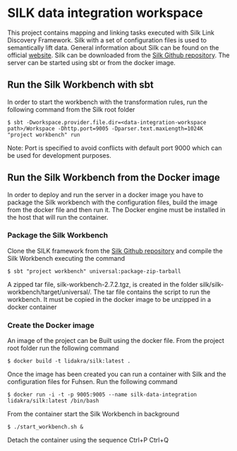 # SILK data integration workspace

This project contains mapping and linking tasks executed with Silk Link Discovery Framework.
Silk with a set of configuration files is used to semantically lift data.
General information about Silk can be found on the official [website](http://silkframework.org). Silk can be downloaded
from the [Silk Github repository](https://github.com/silk-framework/silk).
The server can be started using sbt or from the docker image.

## Run the Silk Workbench with sbt
In order to start the workbench with the transformation rules, run the following command from the Silk root folder 

    $ sbt -Dworkspace.provider.file.dir=<data-integration-workspace path>/Workspace -Dhttp.port=9005 -Dparser.text.maxLength=1024K "project workbench" run

Note: Port is specified to avoid conflicts with default port 9000 which can be used for development purposes.

## Run the Silk Workbench from the Docker image
In order to deploy and run the server in a docker image you have to package the Silk workbench with the configuration files, 
build the image from the docker file and then run it. The Docker engine must be installed in the host that will run the container.
 
### Package the Silk Workbench
Clone the SILK framework from the [Silk Github repository](https://github.com/silk-framework/silk) and compile the Silk Workbench executing the command

    $ sbt "project workbench" universal:package-zip-tarball

A zipped tar file, silk-workbench-2.7.2.tgz, is created in the folder silk/silk-workbench/target/universal/. The tar file 
contains the script to run the workbench. It must be copied in the docker image to be unzipped in a docker container

### Create the Docker image
An image of the project can be Built using the docker file. From the project root folder run the following command

    $ docker build -t lidakra/silk:latest .

Once the image has been created you can run a container with Silk and the configuration files for Fuhsen. Run the following command

    $ docker run -i -t -p 9005:9005 --name silk-data-integration lidakra/silk:latest /bin/bash

From the container start the Silk Workbench in background

    $ ./start_workbench.sh &

Detach the container using the sequence Ctrl+P Ctrl+Q

